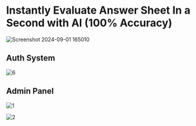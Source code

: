 
# Instantly Evaluate Answer Sheet In a Second with AI (100% Accuracy)

![Screenshot 2024-09-01 165010](https://github.com/user-attachments/assets/5a6721ee-a88a-4071-b5cf-6bf70302e140)

## Auth System

![6](https://github.com/user-attachments/assets/beb79b1c-1803-491f-b0f7-582ea258871f)

## Admin Panel

![1](https://github.com/user-attachments/assets/8878bcca-164b-4b96-8254-32d95b78be3f)

![2](https://github.com/user-attachments/assets/a02c52bd-1c68-4019-ad29-1fc8b05622c1)
